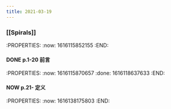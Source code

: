 ```yaml
---
title: 2021-03-19
---
```


### [[Spirals]]
:PROPERTIES:
:now: 1616115852155
:END:
#### DONE p.1-20 前言
:PROPERTIES:
:now: 1616115870657
:done: 1616118637633
:END:
#### NOW p.21- 定义
:PROPERTIES:
:now: 1616138175803
:END:
####
##
